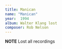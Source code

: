 ```yaml
---
title: Manican
name: "Manican"
year:  1994
album: Walter Klang lost
composer: Rob Nelson
---
```


**NOTE** Lost all recordings


